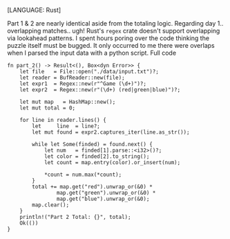 [LANGUAGE: Rust]

Part 1 & 2 are nearly identical aside from the totaling logic. Regarding day 1.. overlapping matches.. ugh! Rust's `regex` crate doesn't support overlapping via lookahead patterns. I spent hours poring over the code thinking the puzzle itself must be bugged. It only occurred to me there were overlaps when I parsed the input data with a python script.
Full code


    fn part_2() -> Result<(), Box<dyn Error>> {
        let file   = File::open("./data/input.txt")?;
        let reader = BufReader::new(file);
        let expr1  = Regex::new(r"^Game (\d+)")?;
        let expr2  = Regex::new(r"(\d+) (red|green|blue)")?;

        let mut map   = HashMap::new();
        let mut total = 0;

        for line in reader.lines() {
            let     line  = line?;
            let mut found = expr2.captures_iter(line.as_str());

            while let Some(finded) = found.next() {
                let num   = finded[1].parse::<i32>()?;
                let color = finded[2].to_string();
                let count = map.entry(color).or_insert(num);

                *count = num.max(*count);
            }
            total += map.get("red").unwrap_or(&0) *
                    map.get("green").unwrap_or(&0) *
                    map.get("blue").unwrap_or(&0);
            map.clear();
        }
        println!("Part 2 Total: {}", total);
        Ok(())
    }